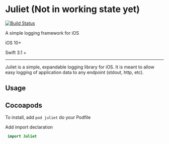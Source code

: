# Juliet (Not in working state yet)

[![Build Status](https://travis-ci.org/corey-rb/juliet.svg?branch=master)](https://travis-ci.org/corey-rb/juliet)

A simple logging framework for iOS

iOS 10+

Swift 3.1 +

---

Juliet is a simple, expandable logging library for iOS.  It is meant to allow easy logging of application data to any endpoint (stdout, http, etc).

## Usage

## Cocoapods

To install, add `pod juliet` do your Podfile


Add import declaration 
```swift
 import Juliet
```
